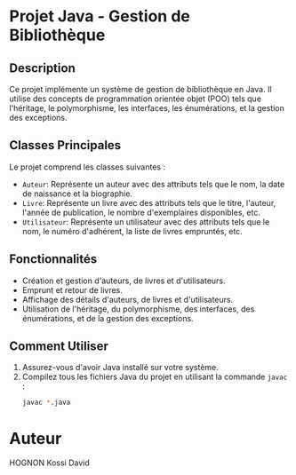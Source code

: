 # Projet Java - Gestion de Bibliothèque

## Description
Ce projet implémente un système de gestion de bibliothèque en Java. Il utilise des concepts de programmation orientée objet (POO) tels que l'héritage, le polymorphisme, les interfaces, les énumérations, et la gestion des exceptions.

## Classes Principales
Le projet comprend les classes suivantes :
- `Auteur`: Représente un auteur avec des attributs tels que le nom, la date de naissance et la biographie.
- `Livre`: Représente un livre avec des attributs tels que le titre, l'auteur, l'année de publication, le nombre d'exemplaires disponibles, etc.
- `Utilisateur`: Représente un utilisateur avec des attributs tels que le nom, le numéro d'adhérent, la liste de livres empruntés, etc.

## Fonctionnalités
- Création et gestion d'auteurs, de livres et d'utilisateurs.
- Emprunt et retour de livres.
- Affichage des détails d'auteurs, de livres et d'utilisateurs.
- Utilisation de l'héritage, du polymorphisme, des interfaces, des énumérations, et de la gestion des exceptions.

## Comment Utiliser
1. Assurez-vous d'avoir Java installé sur votre système.
2. Compilez tous les fichiers Java du projet en utilisant la commande `javac` :
   ```bash
   javac *.java

# Auteur
HOGNON Kossi David